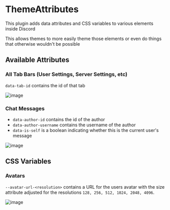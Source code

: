 # ThemeAttributes

This plugin adds data attributes and CSS variables to various elements inside Discord

This allows themes to more easily theme those elements or even do things that otherwise wouldn't be possible

## Available Attributes

### All Tab Bars (User Settings, Server Settings, etc)

`data-tab-id` contains the id of that tab

![image](https://github.com/Vendicated/Vencord/assets/45497981/1263b782-f673-4f09-820c-4cc366d062ad)

### Chat Messages

-   `data-author-id` contains the id of the author
-   `data-author-username` contains the username of the author
-   `data-is-self` is a boolean indicating whether this is the current user's message

![image](https://github.com/Vendicated/Vencord/assets/45497981/34bd5053-3381-402f-82b2-9c812cc7e122)

## CSS Variables

### Avatars

`--avatar-url-<resolution>` contains a URL for the users avatar with the size attribute adjusted for the resolutions `128, 256, 512, 1024, 2048, 4096`.

![image](https://github.com/Vendicated/Vencord/assets/26598490/192ddac0-c827-472f-9933-fa99ff36f723)
